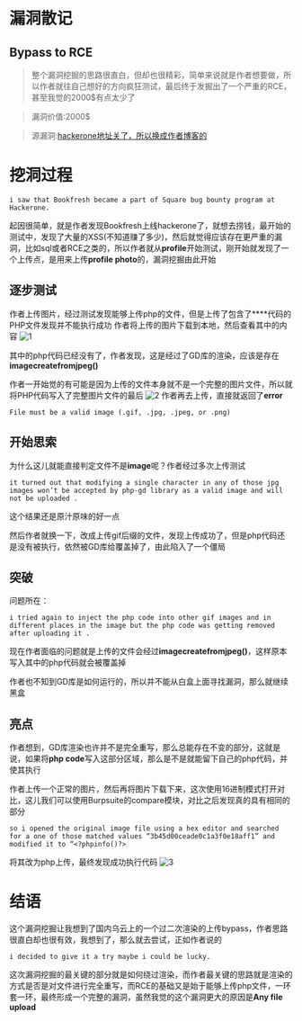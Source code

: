 # 漏洞散记
##  Bypass to RCE
> 整个漏洞挖掘的思路很直白，但却也很精彩，简单来说就是作者想要做，所以作者就往自己想好的方向疯狂测试，最后终于发掘出了一个严重的RCE，甚至我觉的2000$有点太少了

> 漏洞价值:2000$

> 源漏洞:[hackerone地址关了，所以换成作者博客的](https://www.secgeek.net/bookfresh-vulnerability/)

# 挖洞过程
```
i saw that Bookfresh became a part of Square bug bounty program at Hackerone.
```
起因很简单，就是作者发现Bookfresh上线hackerone了，就想去捞钱，最开始的测试中，发现了大量的XSS(不知道赚了多少)，然后就觉得应该存在更严重的漏洞，比如sql或者RCE之类的，所以作者就从**profile**开始测试，刚开始就发现了一个上传点，是用来上传**profile photo**的，漏洞挖掘由此开始

## 逐步测试
作者上传图片，经过测试发现能够上传php的文件，但是上传了包含了**<?phpinfo()?>**代码的PHP文件发现并不能执行成功
作者将上传的图片下载到本地，然后查看其中的内容
![1](http://www.secgeek.net/wp-content/uploads/2014/11/bookfresh1.png)

其中的php代码已经没有了，作者发现，这是经过了GD库的渲染，应该是存在**imagecreatefromjpeg()**

作者一开始觉的有可能是因为上传的文件本身就不是一个完整的图片文件，所以就将PHP代码写入了完整图片文件的最后
![2](https://www.secgeek.net/wp-content/uploads/2014/11/bookfresh2.png)
作者再去上传，直接就返回了**error**

```
File must be a valid image (.gif, .jpg, .jpeg, or .png)
```
## 开始思索
为什么这儿就能直接判定文件不是**image**呢？作者经过多次上传测试
```
it turned out that modifying a single character in any of those jpg images won’t be accepted by php-gd library as a valid image and will not be uploaded .
```
这个结果还是原汁原味的好一点

然后作者就换一下，改成上传gif后缀的文件，发现上传成功了，但是php代码还是没有被执行，依然被GD库给覆盖掉了，由此陷入了一个僵局

## 突破
问题所在：
```
i tried again to inject the php code into other gif images and in different places in the image but the php code was getting removed after uploading it .
```
现在作者面临的问题就是上传的文件会经过**imagecreatefromjpeg()**，这样原本写入其中的php代码就会被覆盖掉

作者也不知到GD库是如何运行的，所以并不能从白盒上面寻找漏洞，那么就继续黑盒

## 亮点
作者想到，GD库渲染也许并不是完全重写，那么总能存在不变的部分，这就是说，如果将**php code**写入这部分区域，那么是不是就能留下自己的php代码，并使其执行

作者上传一个正常的图片，然后再将图片下载下来，这次使用16进制模式打开对比，这儿我们可以使用Burpsuite的compare模块，对比之后发现真的具有相同的部分
```
so i opened the original image file using a hex editor and searched for a one of those matched values “3b45d00ceade0c1a3f0e18aff1” and modified it to “<?phpinfo()?>
```
将其改为php上传，最终发现成功执行代码
![3](http://www.secgeek.net/wp-content/uploads/2014/11/phpinfo.jpg)

# 结语

这个漏洞挖掘让我想到了国内乌云上的一个过二次渲染的上传bypass，作者思路很直白却也很有效，我想到了，那么就去尝试，正如作者说的
```
i decided to give it a try maybe i could be lucky.
```
这次漏洞挖掘的最关键的部分就是如何绕过渲染，而作者最关键的思路就是渲染的方式是否是对文件进行完全重写，而RCE的基础又是始于能够上传php文件，一环套一环，最终形成一个完整的漏洞，虽然我觉的这个漏洞更大的原因是**Any file upload**
